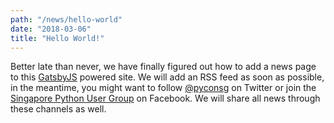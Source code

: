 ```yaml
---
path: "/news/hello-world"
date: "2018-03-06"
title: "Hello World!"
---
```


Better late than never, we have finally figured out how to add a news page
to this [GatsbyJS](https://www.gatsbyjs.org/) powered site. We will add an RSS
feed as soon as possible, in the meantime, you might want to follow
[@pyconsg](https://twitter.com/pyconsg) on Twitter or join the [Singapore Python User Group](https://www.facebook.com/groups/pythonsg/) on Facebook. We will share all
news through these channels as well.
